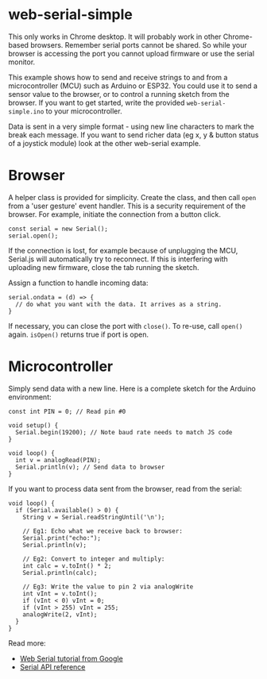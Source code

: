 # web-serial-simple

This only works in Chrome desktop. It will probably work in other Chrome-based browsers. Remember serial ports cannot be shared. So while your browser is accessing the port you cannot upload firmware or use the serial monitor.

This example shows how to send and receive strings to and from a microcontroller (MCU) such as Arduino or ESP32. You could use it to send a sensor value to the browser, or to control a running sketch from the browser. If you want to get started, write the provided `web-serial-simple.ino` to your microcontroller.

Data is sent in a very simple format - using new line characters to mark the break each message. If you want to send richer data (eg x, y & button status of a joystick module) look at the other web-serial example.


# Browser

A helper class is provided for simplicity. Create the class, and then call `open` from a 'user gesture' event handler. This is a security requirement of the browser. For example, initiate the connection from a button click.


```
const serial = new Serial();
serial.open();
```

If the connection is lost, for example because of unplugging the MCU, Serial.js will automatically try to reconnect. If this is interfering with uploading new firmware, close the tab running the sketch.

Assign a function to handle incoming data:

```
serial.ondata = (d) => {
  // do what you want with the data. It arrives as a string.
}
``` 

If necessary, you can close the port with `close()`. To re-use, call `open()` again. `isOpen()` returns true if port is open.

# Microcontroller

Simply send data with a new line. Here is a complete sketch for the Arduino environment:

```
const int PIN = 0; // Read pin #0

void setup() {
  Serial.begin(19200); // Note baud rate needs to match JS code
}

void loop() {
  int v = analogRead(PIN);
  Serial.println(v); // Send data to browser
}
```

If you want to process data sent from the browser, read from the serial:


```
void loop() {
  if (Serial.available() > 0) {
    String v = Serial.readStringUntil('\n');

    // Eg1: Echo what we receive back to browser:
    Serial.print("echo:");
    Serial.println(v);

    // Eg2: Convert to integer and multiply:
    int calc = v.toInt() * 2;
    Serial.println(calc);

    // Eg3: Write the value to pin 2 via analogWrite
    int vInt = v.toInt();
    if (vInt < 0) vInt = 0;
    if (vInt > 255) vInt = 255;
    analogWrite(2, vInt);
  }
}
```

 
Read more:
* [Web Serial tutorial from Google](https://codelabs.developers.google.com/codelabs/web-serial#0)
* [Serial API reference](https://web.dev/serial/)